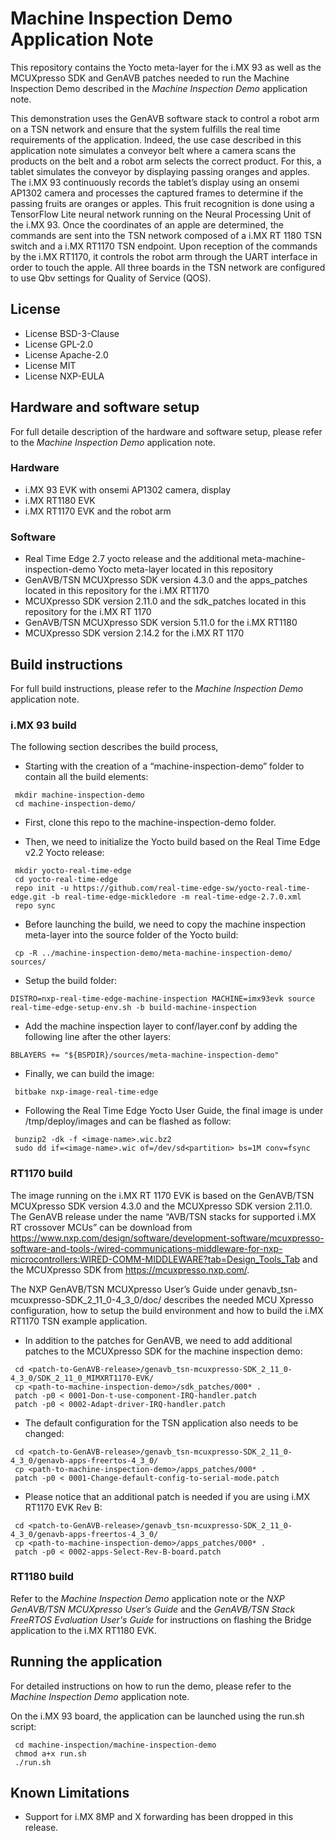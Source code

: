 # Machine Inspection Demo Application Note

This repository contains the Yocto meta-layer for the i.MX 93 as well as the MCUXpresso SDK and GenAVB patches needed to run the Machine Inspection Demo described in the _Machine Inspection Demo_ application note.

This demonstration uses the GenAVB software stack to control a robot arm on a TSN network and ensure that the system fulfills the real time requirements of the application. Indeed, the use case described in this application note simulates a conveyor belt where a camera scans the products on the belt and a robot arm selects the correct product. For this, a tablet simulates the conveyor by displaying passing oranges and apples. The i.MX 93 continuously records the tablet’s display using an onsemi AP1302 camera and processes the captured frames to determine if the passing fruits are oranges or apples. This fruit recognition is done using a TensorFlow Lite neural network running on the Neural Processing Unit of the i.MX 93. Once the coordinates of an apple are determined, the commands are sent into the TSN network composed of a i.MX RT 1180 TSN switch and a i.MX RT1170 TSN endpoint. Upon reception of the commands by the i.MX RT1170, it controls the robot arm through the UART interface in order to touch the apple. All three boards in the TSN network are configured to use Qbv settings for Quality of Service (QOS).

## License
 - License BSD-3-Clause
 - License GPL-2.0
 - License Apache-2.0
 - License MIT
 - License NXP-EULA

## Hardware and software setup
For full detaile description of the hardware and software setup, please refer to the _Machine Inspection Demo_ application note.

### Hardware
 - i.MX 93 EVK with onsemi AP1302 camera, display
 - i.MX RT1180 EVK
 - i.MX RT1170 EVK and the robot arm

### Software
 - Real Time Edge 2.7 yocto release and the additional meta-machine-inspection-demo Yocto meta-layer located in this repository
 - GenAVB/TSN MCUXpresso SDK version 4.3.0 and the apps_patches located in this repository for the i.MX RT1170
 - MCUXpresso SDK version 2.11.0 and the sdk_patches located in this repository for the i.MX RT 1170
 - GenAVB/TSN MCUXpresso SDK version 5.11.0 for the i.MX RT1180
 - MCUXpresso SDK version 2.14.2 for the i.MX RT 1170

## Build instructions
For full build instructions, please refer to the _Machine Inspection Demo_ application note.

### i.MX 93 build
The following section describes the build process,
 - Starting with the creation of a “machine-inspection-demo” folder to contain all the build elements:
```
 mkdir machine-inspection-demo
 cd machine-inspection-demo/
```
 - First, clone this repo to the machine-inspection-demo folder.

 - Then, we need to initialize the Yocto build based on the Real Time Edge v2.2 Yocto release:
```
 mkdir yocto-real-time-edge
 cd yocto-real-time-edge
 repo init -u https://github.com/real-time-edge-sw/yocto-real-time-edge.git -b real-time-edge-mickledore -m real-time-edge-2.7.0.xml
 repo sync
```
 - Before launching the build, we need to copy the machine inspection meta-layer into the source folder of the Yocto build:
```
 cp -R ../machine-inspection-demo/meta-machine-inspection-demo/ sources/
```
 - Setup the build folder:
```
DISTRO=nxp-real-time-edge-machine-inspection MACHINE=imx93evk source real-time-edge-setup-env.sh -b build-machine-inspection
```
 - Add the machine inspection layer to conf/layer.conf by adding the following line after the other layers:
```
BBLAYERS += "${BSPDIR}/sources/meta-machine-inspection-demo"
```
 - Finally, we can build the image:
```
 bitbake nxp-image-real-time-edge
```
 - Following the Real Time Edge Yocto User Guide, the final image is under <build directory>/tmp/deploy/images and can be flashed as follow:
```
 bunzip2 -dk -f <image-name>.wic.bz2
 sudo dd if=<image-name>.wic of=/dev/sd<partition> bs=1M conv=fsync
```

### RT1170 build
The image running on the i.MX RT 1170 EVK is based on the GenAVB/TSN MCUXpresso SDK version 4.3.0 and the MCUXpresso SDK version 2.11.0. The GenAVB release under the name “AVB/TSN stacks for supported i.MX RT crossover MCUs” can be download from https://www.nxp.com/design/software/development-software/mcuxpresso-software-and-tools-/wired-communications-middleware-for-nxp-microcontrollers:WIRED-COMM-MIDDLEWARE?tab=Design_Tools_Tab and the MCUXpresso SDK from https://mcuxpresso.nxp.com/.

The NXP GenAVB/TSN MCUXpresso User’s Guide under genavb_tsn-mcuxpresso-SDK_2_11_0-4_3_0/doc/ describes the needed MCU Xpresso configuration, how to setup the build environment and how to build the i.MX RT1170 TSN example application.

- In addition to the patches for GenAVB, we need to add additional patches to the MCUXpresso SDK for the machine inspection demo:
```
 cd <patch-to-GenAVB-release>/genavb_tsn-mcuxpresso-SDK_2_11_0-4_3_0/SDK_2_11_0_MIMXRT1170-EVK/
 cp <path-to-machine-inspection-demo>/sdk_patches/000* .
 patch -p0 < 0001-Don-t-use-component-IRQ-handler.patch
 patch -p0 < 0002-Adapt-driver-IRQ-handler.patch
```
 - The default configuration for the TSN application also needs to be changed: 
```
 cd <patch-to-GenAVB-release>/genavb_tsn-mcuxpresso-SDK_2_11_0-4_3_0/genavb-apps-freertos-4_3_0/
 cp <path-to-machine-inspection-demo>/apps_patches/000* .
 patch -p0 < 0001-Change-default-config-to-serial-mode.patch
```
 - Please notice that an additional patch is needed if you are using i.MX RT1170 EVK Rev B:
```
 cd <patch-to-GenAVB-release>/genavb_tsn-mcuxpresso-SDK_2_11_0-4_3_0/genavb-apps-freertos-4_3_0/
 cp <path-to-machine-inspection-demo>/apps_patches/000* .
 patch -p0 < 0002-apps-Select-Rev-B-board.patch
```

### RT1180 build
Refer to the _Machine Inspection Demo_ application note or the _NXP GenAVB/TSN MCUXpresso User’s Guide_ and
the _GenAVB/TSN Stack FreeRTOS Evaluation User's Guide_ for instructions on flashing the Bridge application
to the i.MX RT1180 EVK.

## Running the application
For detailed instructions on how to run the demo, please refer to the _Machine Inspection Demo_ application note.

On the i.MX 93 board, the application can be launched using the run.sh script:
```
 cd machine-inspection/machine-inspection-demo
 chmod a+x run.sh
 ./run.sh
```

## Known Limitations
- Support for i.MX 8MP and X forwarding has been dropped in this release.